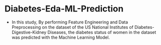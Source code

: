 # Diabetes-Eda-ML-Prediction

- In this study, 
 By performing Feature Engineering and Data Preprocessing on the dataset of the US National Institutes of Diabetes-Digestive-Kidney Diseases,
 the diabetes status of women in the dataset was predicted with the Machine Learning Model.
